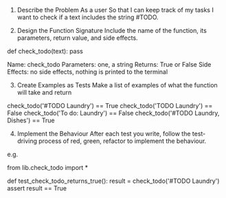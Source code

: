 1. Describe the Problem
As a user
So that I can keep track of my tasks
I want to check if a text includes the string #TODO.

2. Design the Function Signature
Include the name of the function, its parameters, return value, and side effects.

def check_todo(text):
    pass

Name: check_todo
Parameters: one, a string
Returns: True or False
Side Effects: no side effects, nothing is printed to the terminal

3. Create Examples as Tests
Make a list of examples of what the function will take and return

check_todo('#TODO Laundry') == True
check_todo('TODO Laundry') == False
check_todo('To do: Laundry') == False
check_todo('#TODO Laundry, Dishes') == True

4.  Implement the Behaviour
After each test you write, follow the test-driving process of red, green, refactor to implement the behaviour.

e.g.

from lib.check_todo import *

def test_check_todo_returns_true():
    result = check_todo('#TODO Laundry') 
    assert result == True


